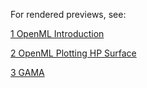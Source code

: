 For rendered previews, see:

[1 OpenML Introduction](https://htmlpreview.github.io/?https://github.com/PGijsbers/Talks/blob/master/odsc/rendered/1_OpenML_Introduction.html)

[2 OpenML Plotting HP Surface](https://htmlpreview.github.io/?https://github.com/PGijsbers/Talks/blob/master/odsc/rendered/2_OpenML_PlottingHyperparameterSurface.html)

[3 GAMA](https://htmlpreview.github.io/?https://github.com/PGijsbers/Talks/blob/master/odsc/rendered/4_GAMA_Tutorial.html)
